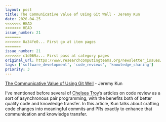 ```yaml
---
layout: post
title: The Communicative Value of Using Git Well - Jeremy Kun
date: 2020-04-25
<<<<<<< HEAD
<<<<<<< HEAD
issue_number: 21
=======
>>>>>>> 0a34fe0... First go at item pages
=======
issue_number: 21
>>>>>>> c1d069a... First pass at category pages
original_url: https://www.researchcomputingteams.org/newsletter_issues/0021
tags: ['software_development', 'code_reviews', 'knowledge_sharing']
priority: 3
---
```


<!-- markdownlint-disable MD033 -->
<!-- markdownlint-disable MD041 -->
<!-- markdownlint-disable MD049 -->

[The Communicative Value of Using Git Well](https://jeremykun.com/2020/01/14/the-communicative-value-of-using-git-well/) - Jeremy Kun

I’ve mentioned before several of [Chelsea Troy](https://chelseatroy.com)’s articles on code review as a sort of asynchronous pair programming, with the benefits both of better quality code and knowledge transfer.   In this article, Kun talks about crafting code changes into meaningful commits and PRs exactly to enhance that communication and knowledge transfer.

